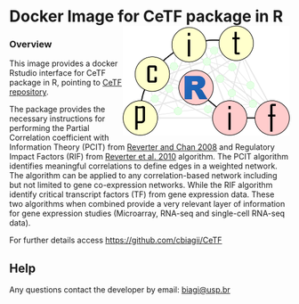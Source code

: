 # Docker Image for CeTF package in R <img src="logo.png" align="right" width="300" />

### Overview
This image provides a docker Rstudio interface for CeTF package in R, pointing to [CeTF repository](https://github.com/cbiagii/CeTF).

The package provides the necessary instructions for performing the Partial Correlation coefficient with Information Theory (PCIT) from [Reverter and Chan 2008](https://doi.org/10.1093/bioinformatics/btn482) and Regulatory Impact Factors (RIF) from [Reverter et al. 2010](https://doi.org/10.1093/bioinformatics/btq051) algorithm. The PCIT algorithm identifies meaningful correlations to define edges in a weighted network. The algorithm can be applied to any correlation-based network including but not limited to gene co-expression networks. While the RIF algorithm identify critical transcript factors (TF) from gene expression data. These two algorithms when combined provide a very relevant layer of information for gene expression studies (Microarray, RNA-seq and single-cell RNA-seq data).

For further details access https://github.com/cbiagii/CeTF

## Help
<p>Any questions contact the developer by email: <a href="#">biagi@usp.br</a></p>
